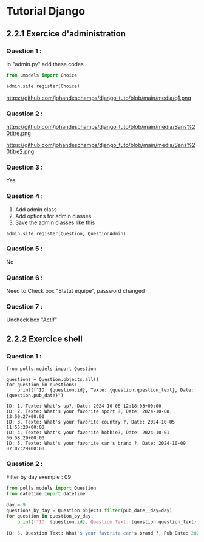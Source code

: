 # **Tutorial Django**  
## 2.2.1 Exercice d'administration


### Question 1 :
In "admin.py" add these codes
``` python
from .models import Choice

admin.site.register(Choice)
```

https://github.com/johandeschamps/django_tuto/blob/main/media/q1.png

### Question 2 :

https://github.com/johandeschamps/django_tuto/blob/main/media/Sans%20titre.png

https://github.com/johandeschamps/django_tuto/blob/main/media/Sans%20titre2.png

### Question 3 : 

Yes

### Question 4 :

1. Add admin class
2. Add options for admin classes
3. Save the admin classes like this 
``` pyhton
admin.site.register(Question, QuestionAdmin)
```
### Question 5 : 

No

### Question 6 :

Need to Check box "Statut équipe", password changed

### Question 7 :

Uncheck box "Actif"

## 2.2.2 Exercice shell

### Question 1 :

``` pyhton
from polls.models import Question

questions = Question.objects.all()
for question in questions:
    print(f"ID: {question.id}, Texte: {question.question_text}, Date: {question.pub_date}")

ID: 1, Texte: What's up?, Date: 2024-10-08 12:18:03+00:00
ID: 2, Texte: What's your favorite sport ?, Date: 2024-10-08 13:50:27+00:00
ID: 3, Texte: What's your favorite country ?, Date: 2024-10-05 11:55:20+00:00
ID: 4, Texte: What's your favorite hobbie?, Date: 2024-10-01 06:58:29+00:00
ID: 5, Texte: What's your favorite car's brand ?, Date: 2024-10-09 07:02:29+00:00
``` 

### Question 2 :

Filter by day
exemple : 09

````python
from polls.models import Question
from datetime import datetime

day = 9
questions_by_day = Question.objects.filter(pub_date__day=day)
for question in question_by_day:
    print(f"ID: {question.id}, Question Text: {question.question_text}, Pub Date: {question.pub_date}")
    
ID: 5, Question Text: What's your favorite car's brand ?, Pub Date: 2024-10-09 07:02:29+00:00
````